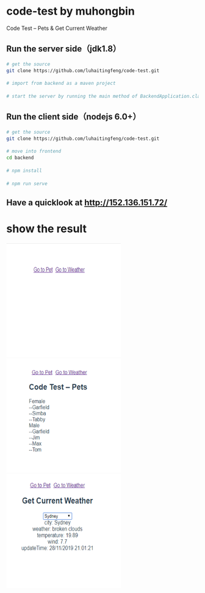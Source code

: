 # code-test by muhongbin
Code Test – Pets &amp; Get Current Weather

## Run the server side（jdk1.8）
``` bash
# get the source
git clone https://github.com/luhaitingfeng/code-test.git

# import from backend as a maven project

# start the server by running the main method of BackendApplication.class

```

## Run the client side（nodejs 6.0+）
``` bash
# get the source
git clone https://github.com/luhaitingfeng/code-test.git

# move into frontend
cd backend

# npm install

# npm run serve

```

## Have a quicklook at http://152.136.151.72/

# show the result

<img src='https://github.com/luhaitingfeng/code-test/blob/master/frontend/public/s1.png' width="300" height="300" />
<img src='https://github.com/luhaitingfeng/code-test/blob/master/frontend/public/s2.png' width="300" height="300" />
<img src='https://github.com/luhaitingfeng/code-test/blob/master/frontend/public/s3.png' width="300" height="300" />



